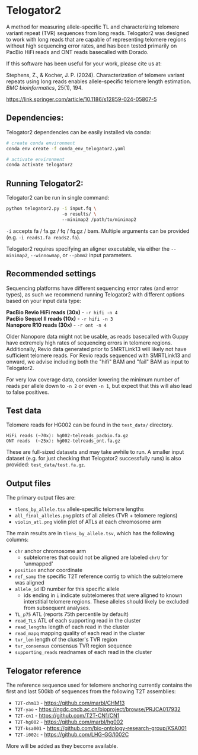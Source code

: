 # Telogator2
A method for measuring allele-specific TL and characterizing telomere variant repeat (TVR) sequences from long reads. Telogator2 was designed to work with long reads that are capable of representing telomere regions without high sequencing error rates, and has been tested primarily on PacBio HiFi reads and ONT reads basecalled with Dorado.

If this software has been useful for your work, please cite us at:

Stephens, Z., & Kocher, J. P. (2024). Characterization of telomere variant repeats using long reads enables allele-specific telomere length estimation. *BMC bioinformatics*, 25(1), 194.

https://link.springer.com/article/10.1186/s12859-024-05807-5



## Dependencies:

Telogator2 dependencies can be easily installed via conda:

```bash
# create conda environment
conda env create -f conda_env_telogator2.yaml

# activate environment
conda activate telogator2
```


## Running Telogator2:

Telogator2 can be run in single command:

```bash
python telogator2.py -i input.fq \ 
                     -o results/ \ 
                     --minimap2 /path/to/minimap2
```

`-i` accepts fa / fa.gz / fq / fq.gz / bam. Multiple arguments can be provided (e.g. `-i reads1.fa reads2.fa`).

Telogator2 requires specifying an aligner executable, via either the `--minimap2`, `--winnowmap`, or `--pbmm2` input parameters.



## Recommended settings

Sequencing platforms have different sequencing error rates (and error types), as such we recommend running Telogator2 with different options based on your input data type:

**PacBio Revio HiFi reads (30x)** - `-r hifi -n 4`  
**PacBio Sequel II reads (10x)** - `-r hifi -n 3`  
**Nanopore R10 reads (30x)** - `-r ont -n 4`  

Older Nanopore data might not be usable, as reads basecalled with Guppy have extremely high rates of sequencing errors in telomere regions. Additionally, Revio data generated prior to SMRTLink13 will likely not have sufficient telomere reads. For Revio reads sequenced with SMRTLink13 and onward, we advise including both the "hifi" BAM and "fail" BAM as input to Telogator2.

For very low coverage data, consider lowering the minimum number of reads per allele down to `-n 2` or even `-n 1`, but expect that this will also lead to false positives.



## Test data

Telomere reads for HG002 can be found in the `test_data/` directory.

```
HiFi reads (~70x): hg002-telreads_pacbio.fa.gz
ONT reads  (~25x): hg002-telreads_ont.fa.gz
```

These are full-sized datasets and may take awhile to run. A smaller input dataset (e.g. for just checking that Telogator2 successfully runs) is also provided: `test_data/test.fa.gz`.



## Output files

The primary output files are:

* `tlens_by_allele.tsv` allele-specific telomere lengths
* `all_final_alleles.png` plots of all alleles (TVR + telomere regions)
* `violin_atl.png` violin plot of ATLs at each chromosome arm

The main results are in `tlens_by_allele.tsv`, which has the following columns:

* `chr` anchor chromosome arm
  * subtelomeres that could not be aligned are labeled `chrU` for 'unmapped'
* `position` anchor coordinate
* `ref_samp` the specific T2T reference contig to which the subtelomere was aligned
* `allele_id` ID number for this specific allele
  * ids ending in `i` indicate subtelomeres that were aligned to known interstitial telomere regions. These alleles should likely be excluded from subsequent analyses.
* `TL_p75` ATL (reports 75th percentile by default)
* `read_TLs` ATL of each supporting read in the cluster
* `read_lengths` length of each read in the cluster
* `read_mapq` mapping quality of each read in the cluster
* `tvr_len` length of the cluster's TVR region
* `tvr_consensus` consensus TVR region sequence
* `supporting_reads` readnames of each read in the cluster



## Telogator reference

The reference sequence used for telomere anchoring currently contains the first and last 500kb of sequences from the following T2T assemblies:

* `T2T-chm13` - https://github.com/marbl/CHM13
* `T2T-yao` - https://ngdc.cncb.ac.cn/bioproject/browse/PRJCA017932
* `T2T-cn1` - https://github.com/T2T-CN1/CN1
* `T2T-hg002` - https://github.com/marbl/hg002
* `T2T-ksa001` - https://github.com/bio-ontology-research-group/KSA001
* `T2T-i002c` - https://github.com/LHG-GG/I002C

More will be added as they become available.
